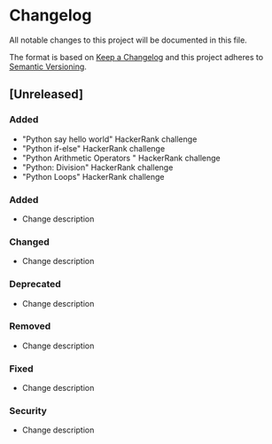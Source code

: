 # Changelog
All notable changes to this project will be documented in this file.

The format is based on [Keep a Changelog](http://keepachangelog.com/en/1.0.0/)
and this project adheres to [Semantic Versioning](http://semver.org/spec/v2.0.0.html).

## [Unreleased]
### Added
- "Python say hello world" HackerRank challenge
- "Python if-else" HackerRank challenge
- "Python Arithmetic Operators " HackerRank challenge
- "Python: Division" HackerRank challenge
- "Python Loops" HackerRank challenge

### Added
- Change description

### Changed
- Change description

### Deprecated
- Change description

### Removed
- Change description

### Fixed
- Change description

### Security
- Change description

